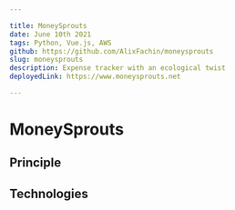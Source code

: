 ```yaml
---

title: MoneySprouts
date: June 10th 2021
tags: Python, Vue.js, AWS
github: https://github.com/AlixFachin/moneysprouts
slug: moneysprouts
description: Expense tracker with an ecological twist
deployedLink: https://www.moneysprouts.net

---
```


# MoneySprouts

## Principle

## Technologies


